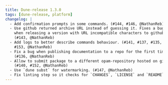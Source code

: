 ```yaml
---
title: Dune-release 1.3.0
tags: [dune-release, platform]
changelog: |
  - Add confirmation prompts in some commands. (#144, #146, @NathanReb)
  - Use github returned archive URL instead of guessing it. Fixes a bug
    when releasing a version with URL incompatible characters to github.
    (#143, @NathanReb)
  - Add logs to better describe commands behaviour. (#141, #137, #135, #150,
    #153, @NathanReb)
  - Fix a bug when publishing documentation to a repo for the first time
    (#136, @NathanReb)
  - Allow to submit package to a different opam-repository hosted on github.
    (#140, #152, @NathanReb)
  - Use `dune subst` for watermarking. (#147, @NathanReb)
  - Fix linting step so it checks for `CHANGES`, `LICENSE` and `README` again
---
```

